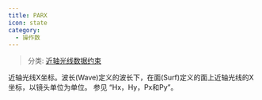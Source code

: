 ```yaml
---
title: PARX
icon: state
category:
  - 操作数
---
```


> 分类: [近轴光线数据约束](/hb/operands/131/881/  "Zemax 操作数 近轴光线数据约束")

近轴光线X坐标。波长(Wave)定义的波长下，在面(Surf)定义的面上近轴光线的X坐标，以镜头单位为单位。 
参见 “Hx，Hy，Px和Py”。